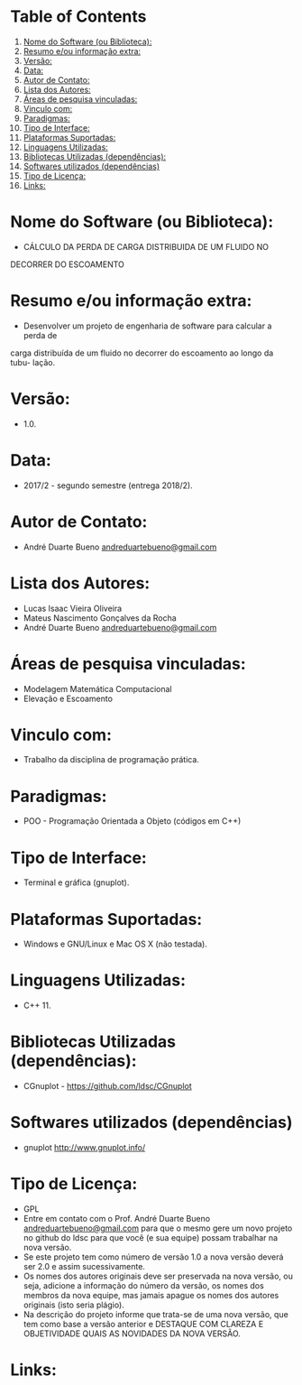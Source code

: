 
# Table of Contents

1.  [Nome do Software (ou Biblioteca):](#org5d7dedc)
2.  [Resumo e/ou informação extra:](#org63dcf52)
3.  [Versão:](#org775972d)
4.  [Data:](#org096470d)
5.  [Autor de Contato:](#org4e8d508)
6.  [Lista dos Autores:](#orge660044)
7.  [Áreas de pesquisa vinculadas:](#org5da7a89)
8.  [Vinculo com:](#org4fc8c1a)
9.  [Paradigmas:](#orge2ecea4)
10. [Tipo de Interface:](#org8823b03)
11. [Plataformas Suportadas:](#org2e0a871)
12. [Linguagens Utilizadas:](#orgbfaf869)
13. [Bibliotecas Utilizadas (dependências):](#org3b5cd5c)
14. [Softwares utilizados (dependências)](#org50a9041)
15. [Tipo de Licença:](#org887ee86)
16. [Links:](#org3c2dae1)


<a id="org5d7dedc"></a>

# Nome do Software (ou Biblioteca):

-   CÁLCULO DA PERDA DE CARGA DISTRIBUIDA DE UM FLUIDO NO

DECORRER DO ESCOAMENTO


<a id="org63dcf52"></a>

# Resumo e/ou informação extra:

-   Desenvolver um projeto de engenharia de software para calcular a perda de

carga distribuída de um fluido no decorrer do escoamento ao longo da tubu-
lação.


<a id="org775972d"></a>

# Versão:

-   1.0.


<a id="org096470d"></a>

# Data:

-   2017/2 - segundo semestre (entrega 2018/2).


<a id="org4e8d508"></a>

# Autor de Contato:

-   André Duarte Bueno <andreduartebueno@gmail.com>


<a id="orge660044"></a>

# Lista dos Autores:

-   Lucas Isaac Vieira Oliveira
-   Mateus Nascimento Gonçalves da Rocha
-   André Duarte Bueno <andreduartebueno@gmail.com>


<a id="org5da7a89"></a>

# Áreas de pesquisa vinculadas:

-   Modelagem Matemática Computacional
-   Elevação e Escoamento


<a id="org4fc8c1a"></a>

# Vinculo com:

-   Trabalho da disciplina de programação prática.


<a id="orge2ecea4"></a>

# Paradigmas:

-   POO - Programação Orientada a Objeto (códigos em C++)


<a id="org8823b03"></a>

# Tipo de Interface:

-   Terminal e gráfica (gnuplot).


<a id="org2e0a871"></a>

# Plataformas Suportadas:

-   Windows e GNU/Linux e Mac OS X (não testada).


<a id="orgbfaf869"></a>

# Linguagens Utilizadas:

-   C++ 11.


<a id="org3b5cd5c"></a>

# Bibliotecas Utilizadas (dependências):

-   CGnuplot - <https://github.com/ldsc/CGnuplot>


<a id="org50a9041"></a>

# Softwares utilizados (dependências)

-   gnuplot <http://www.gnuplot.info/>


<a id="org887ee86"></a>

# Tipo de Licença:

-   GPL
-   Entre em contato com o Prof. André Duarte Bueno
    andreduartebueno@gmail.com
    para que o mesmo gere um novo projeto no github do ldsc para que você (e sua equipe) possam trabalhar na nova versão.
-   Se este projeto tem como número de versão 1.0 a nova versão deverá ser 2.0 e assim sucessivamente.
-   Os nomes dos autores originais deve ser preservada na nova versão, ou seja, adicione a informação do número da versão, os nomes dos membros da nova equipe, mas jamais apague os nomes dos autores originais (isto seria plágio).
-   Na descrição do projeto informe que trata-se de uma nova versão, que tem como base a versão anterior e DESTAQUE COM CLAREZA E OBJETIVIDADE QUAIS AS NOVIDADES DA NOVA VERSÃO.


<a id="org3c2dae1"></a>

# Links:

